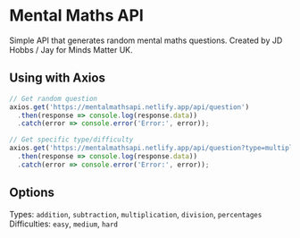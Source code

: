 # Mental Maths API

Simple API that generates random mental maths questions. Created by JD Hobbs / Jay for Minds Matter UK.

## Using with Axios

```javascript
// Get random question
axios.get('https://mentalmathsapi.netlify.app/api/question')
  .then(response => console.log(response.data))
  .catch(error => console.error('Error:', error));

// Get specific type/difficulty
axios.get('https://mentalmathsapi.netlify.app/api/question?type=multiplication&difficulty=hard')
  .then(response => console.log(response.data))
  .catch(error => console.error('Error:', error));
```

## Options
Types: `addition`, `subtraction`, `multiplication`, `division`, `percentages`
Difficulties: `easy`, `medium`, `hard`

